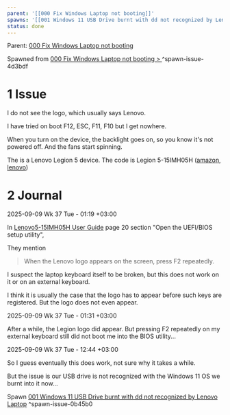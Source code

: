 ```yaml
---
parent: '[[000 Fix Windows Laptop not booting]]'
spawns: '[[001 Windows 11 USB Drive burnt with dd not recognized by Lenovo Laptop]]'
status: done
---
```


Parent: [000 Fix Windows Laptop not booting](../000%20Fix%20Windows%20Laptop%20not%20booting.md)

Spawned from [000 Fix Windows Laptop not booting > <a name="spawn-issue-4d3bdf" />^spawn-issue-4d3bdf](../000%20Fix%20Windows%20Laptop%20not%20booting.md#spawn-issue-4d3bdf)

# 1 Issue

I do not see the logo, which usually says Lenovo.

I have tried on boot F12, ESC, F11, F10 but I get nowhere.

When you turn on the device, the backlight goes on, so you know it's not powered off. And the fans start spinning.

The is a Lenovo Legion 5 device.  The code is Legion 5-15IMH05H ([amazon](https://www.amazon.com/Lenovo-81Y6000DUS-i7-10750H-1920x1080-Bluetooth/dp/B08D9S7KJ6), [lenovo](https://pcsupport.lenovo.com/us/en/products/laptops-and-netbooks/legion-series/legion-5-15imh05h/documentation/doc_userguide))

# 2 Journal

2025-09-09 Wk 37 Tue - 01:19 +03:00

In [Lenovo5-15IMH05H User Guide](https://download.lenovo.com/consumer/mobiles_pub/legion_5_15_17_ug_en_202004.pdf) page 20 section "Open the UEFI/BIOS setup utility",

They mention

 > 
 > When the Lenovo logo appears on the screen, press F2 repeatedly.

I suspect the laptop keyboard itself to be broken, but this does not work on it or on an external keyboard.

I think it is usually the case that the logo has to appear before such keys are registered. But the logo does not even appear.

2025-09-09 Wk 37 Tue - 01:31 +03:00

After a while, the Legion logo did appear. But pressing F2 repeatedly on my external keyboard still did not boot me into the BIOS utility...

2025-09-09 Wk 37 Tue - 12:44 +03:00

So I guess eventually this does work, not sure why it takes a while.

But the issue is our USB drive is not recognized with the Windows 11 OS we burnt into it now...

Spawn [001 Windows 11 USB Drive burnt with dd not recognized by Lenovo Laptop](001%20Windows%2011%20USB%20Drive%20burnt%20with%20dd%20not%20recognized%20by%20Lenovo%20Laptop.md) <a name="spawn-issue-0b45b0" />^spawn-issue-0b45b0
